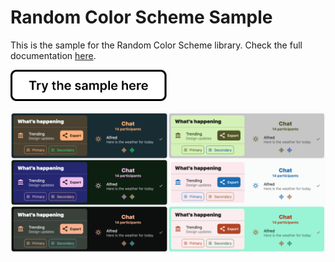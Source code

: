 # Random Color Scheme Sample

This is the sample for the Random Color Scheme library. Check the full documentation [here](https://github.com/bernaferrari/RandomColorScheme).

<a href="https://bernaferrari.github.io/RandomColorScheme"><img src="assets/try_here.png" height="50"/></a>

[![Random Color Scheme](../assets/sample_preview.png)](https://bernaferrari.github.io/RandomColorScheme/)
